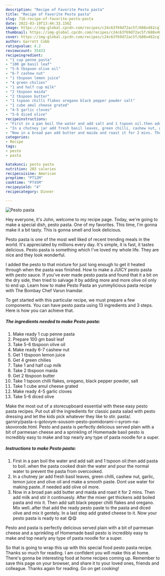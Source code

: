```yaml
---
description: "Recipe of Favorite Pesto pasta"
title: "Recipe of Favorite Pesto pasta"
slug: 716-recipe-of-favorite-pesto-pasta
date: 2022-03-10T13:44:33.156Z
image: https://img-global.cpcdn.com/recipes/c24c63f69d72ac5f/680x482cq70/pesto-pasta-recipe-main-photo.jpg
thumbnail: https://img-global.cpcdn.com/recipes/c24c63f69d72ac5f/680x482cq70/pesto-pasta-recipe-main-photo.jpg
cover: https://img-global.cpcdn.com/recipes/c24c63f69d72ac5f/680x482cq70/pesto-pasta-recipe-main-photo.jpg
author: Garrett Cobb
ratingvalue: 4.2
reviewcount: 35433
recipeingredient:
- "1 cup penne pasta"
- "100 gm basil leaf"
- "5-6 tbspoon olive oil"
- "6-7 cashew nut"
- "1 tbspoon lemon juice"
- "4 green chilies"
- "1 and half cup milk"
- "2 tbspoon maida"
- "2 tbspoon butter"
- "1 tspoon chilli flakes oregano black pepper powder salt"
- "1 cube amul cheese grated"
- "4-5 garlic cloves"
- "5-6 diced olive"
recipeinstructions:
- "First in a pan boil the water and add salt and 1 tspoon oil.then add pasta to boil..when the pasta cooked drain the water and pour the normal water to prevent the pasta from overcooked."
- "In a chutney jar add fresh basil leaves, green chilli, cashew nut, garlic, lemon juice and olive oil and make a smooth paste. Dont use water for making paste..if needed add olive oil more."
- "Now in a broad pan add butter and maida and roast it for 2 mins. Then add milk and stir it continuesly. After the mixer get thickens add boiled pasta and mix it. Then add salt black pepper chilli flakes and oregano. Mix well..after that add the ready pesto paste to the pasta and diced olive and mix it gentely. In a last step add grated cheese to it. Now your pesto pasta is ready to eat 😋😋"
categories:
- Recipe
tags:
- pesto
- pasta

katakunci: pesto pasta 
nutrition: 203 calories
recipecuisine: American
preptime: "PT12M"
cooktime: "PT45M"
recipeyield: "4"
recipecategory: Dinner

---
```



![Pesto pasta](https://img-global.cpcdn.com/recipes/c24c63f69d72ac5f/680x482cq70/pesto-pasta-recipe-main-photo.jpg)

Hey everyone, it's John, welcome to my recipe page. Today, we're going to make a special dish, pesto pasta. One of my favorites. This time, I'm gonna make it a bit tasty. This is gonna smell and look delicious.

Pesto pasta is one of the most well liked of recent trending meals in the world. It's appreciated by millions every day. It's simple, it is fast, it tastes delicious. Pesto pasta is something which I've loved my whole life. They are nice and they look wonderful.

I added the pesto to that mixture for just long enough to get it heated through when the pasta was finished. How to make a JUICY pesto pasta with pesto sauce. If you&#39;ve ever made pesto pasta and found that it a bit on the dry side, then tried to salvage it by adding more and more olive oil only to end up. Learn how to make Pesto Pasta an yummylicious pasta recipe with The Bombay Chef Varun Inamdar.


To get started with this particular recipe, we must prepare a few components. You can have pesto pasta using 13 ingredients and 3 steps. Here is how you can achieve that.

<!--inarticleads1-->

##### The ingredients needed to make Pesto pasta:

1. Make ready 1 cup penne pasta
1. Prepare 100 gm basil leaf
1. Take 5-6 tbspoon olive oil
1. Make ready 6-7 cashew nut
1. Get 1 tbspoon lemon juice
1. Get 4 green chilies
1. Take 1 and half cup milk
1. Take 2 tbspoon maida
1. Get 2 tbspoon butter
1. Take 1 tspoon chilli flakes, oregano, black pepper powder, salt
1. Take 1 cube amul cheese grated
1. Make ready 4-5 garlic cloves
1. Take 5-6 diced olive


Make the most out of a storecupboard essential with these easy pesto pasta recipes. Put out all the ingredients for classic pasta salad with pesto dressing and let the kids pick whatever they like to stir. pasta/. garniry/pasta-s-gotovym-sousom-pesto-pomidorami-i-syrom-na-skovorode.html. Pesto and pasta is perfectly delicious served plain with a bit of parmesan cheese and a sprinkling of Homemade basil pesto is incredibly easy to make and top nearly any type of pasta noodle for a super. 

<!--inarticleads2-->

##### Instructions to make Pesto pasta:

1. First in a pan boil the water and add salt and 1 tspoon oil.then add pasta to boil..when the pasta cooked drain the water and pour the normal water to prevent the pasta from overcooked.
1. In a chutney jar add fresh basil leaves, green chilli, cashew nut, garlic, lemon juice and olive oil and make a smooth paste. Dont use water for making paste..if needed add olive oil more.
1. Now in a broad pan add butter and maida and roast it for 2 mins. Then add milk and stir it continuesly. After the mixer get thickens add boiled pasta and mix it. Then add salt black pepper chilli flakes and oregano. Mix well..after that add the ready pesto paste to the pasta and diced olive and mix it gentely. In a last step add grated cheese to it. Now your pesto pasta is ready to eat 😋😋


Pesto and pasta is perfectly delicious served plain with a bit of parmesan cheese and a sprinkling of Homemade basil pesto is incredibly easy to make and top nearly any type of pasta noodle for a super. 

So that is going to wrap this up with this special food pesto pasta recipe. Thanks so much for reading. I am confident you will make this at home. There's gonna be interesting food at home recipes coming up. Remember to save this page on your browser, and share it to your loved ones, friends and colleague. Thanks again for reading. Go on get cooking!
